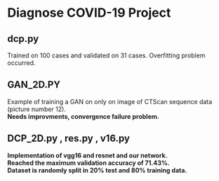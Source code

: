 # Diagnose COVID-19 Project
## dcp.py
Trained on 100 cases and validated on 31 cases.
Overfitting problem occurred.

## GAN_2D.PY
Example of training a GAN on only on image of CTScan sequence data (picture number 12).<br> <b> Needs improvments, convergence failure problem.<b>

## DCP_2D.py , res.py , v16.py
Implementation of vgg16 and resnet and our network.<br> Reached the maximum validation accuracy of 71.43%.<br> Dataset is randomly split in 20% test and 80% training data.
